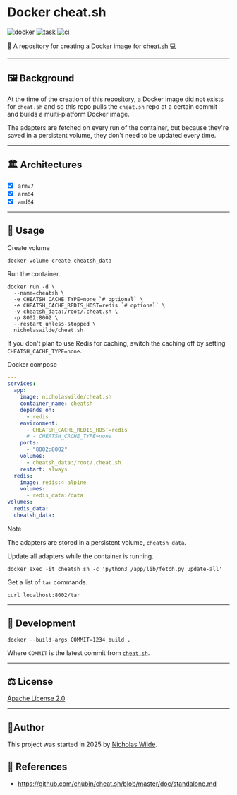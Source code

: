 # Docker cheat.sh
[![docker](https://img.shields.io/static/v1.svg?color=384d54&labelColor=0db7ed&logoColor=ffffff&label=Docker%20Hub&message=cheat.sh&logo=docker&style=for-the-badge)](https://hub.docker.com/r/nicholaswilde/cheat.sh)
[![task](https://img.shields.io/badge/Task-Enabled-brightgreen?style=for-the-badge&logo=task&logoColor=white)](https://taskfile.dev/#/)
[![ci](https://img.shields.io/github/actions/workflow/status/nicholaswilde/docker-cheat.sh/ci.yaml?label=ci&style=for-the-badge&branch=main)](https://github.com/nicholaswilde/docker-cheat.sh/actions/workflows/ci.yaml)

:whale2: A repository for creating a Docker image for [cheat.sh][1] :computer:

---

## :framed_picture: Background

At the time of the creation of this repository, a Docker image did not exists for `cheat.sh` and so this repo pulls the
`cheat.sh` repo at a certain commit and builds a multi-platform Docker image.

The adapters are fetched on every run of the container, but because they're saved in a persistent volume, they don't
need to be updated every time.

---

## :classical_building: Architectures

* [x] `armv7`
* [x] `arm64`
* [x] `amd64`

---

## :pencil: Usage

Create volume

```shell
docker volume create cheatsh_data
```

Run the container.

```shell
docker run -d \
  --name=cheatsh \
  -e CHEATSH_CACHE_TYPE=none `# optional` \
  -e CHEATSH_CACHE_REDIS_HOST=redis `# optional` \
  -v cheatsh_data:/root/.cheat.sh \
  -p 8002:8002 \
  --restart unless-stopped \
  nicholaswilde/cheat.sh
```

If you don't plan to use Redis for caching, switch the caching off by setting `CHEATSH_CACHE_TYPE=none`.

Docker compose

```yaml
---
services:
  app:
    image: nicholaswilde/cheat.sh
    container_name: cheatsh
    depends_on:
      - redis
    environment:
      - CHEATSH_CACHE_REDIS_HOST=redis
      # - CHEATSH_CACHE_TYPE=none
    ports:
      - "8002:8002"
    volumes:
      - cheatsh_data:/root/.cheat.sh
    restart: always
  redis:
    image: redis:4-alpine
    volumes:
      - redis_data:/data
volumes:
  redis_data:
  cheatsh_data:
```

> [!NOTE]
> The adapters are stored in a persistent volume, `cheatsh_data`.

Update all adapters while the container is running.

```shell
docker exec -it cheatsh sh -c 'python3 /app/lib/fetch.py update-all'
```

Get a list of `tar` commands.

```shell
curl localhost:8002/tar
```
---

## :construction: Development

```shell
docker --build-args COMMIT=1234 build .
```

Where `COMMIT` is the latest commit from [`cheat.sh`][3].

---

## :balance_scale: License

​[​Apache License 2.0](../LICENSE)

---

## :pencil:​ Author

​This project was started in 2025 by [Nicholas Wilde][2].

## :link: References

- <https://github.com/chubin/cheat.sh/blob/master/doc/standalone.md>

[1]: <https://github.com/chubin/cheat.sh>
[2]: <https://github.com/nicholaswilde/>
[3]: <https://github.com/chubin/cheat.sh/commits/master/>
